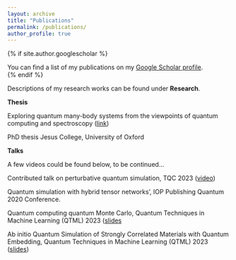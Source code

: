 ```yaml
---
layout: archive
title: "Publications"
permalink: /publications/
author_profile: true
---
```



{% if site.author.googlescholar %}
  <div class="wordwrap">You can find a list of my publications on my <a href="{{site.author.googlescholar}}">Google Scholar profile</a>.</div>
{% endif %}

Descriptions of my research works can be found under **Research**.

**Thesis**

Exploring quantum many-body systems from the viewpoints of quantum computing and spectroscopy ([link](https://ora.ox.ac.uk/objects/uuid:de5499cb-9c49-4be3-acc1-5be4cb81099d))

PhD thesis
Jesus College, University of Oxford

**Talks**

A few videos could be found below, to be continued...

Contributed talk on perturbative quantum simulation, TQC 2023 ([video](https://www.youtube.com/watch?v=jKSJYa58psk&ab_channel=Squid%3ASchoolsforQuantumInformationDevelopment))

Quantum simulation with hybrid tensor networks’, IOP Publishing Quantum 2020 Conference.

Quantum computing quantum Monte Carlo, Quantum Techniques in Machine Learning (QTML) 2023 ([slides]([https://github.com/jinzhao-sun/jinzhao-sun.github.io/assets/87315114/58e89752-3f70-4e1c-8c3c-0db355f26749](https://indico.cern.ch/event/1288979/contributions/))

Ab initio Quantum Simulation of Strongly Correlated Materials with Quantum Embedding, Quantum Techniques in Machine Learning (QTML) 2023 ([slides](https://indico.cern.ch/event/1288979/sessions/516280/#20231123))





<!--
#{% include base_path %}

#{% for post in site.publications reversed %}
  #{% include archive-single.html %}
#{% endfor %}
-->
